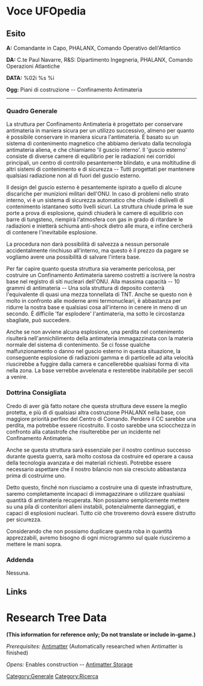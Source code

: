 # Voce UFOpedia

## Esito

**A:** Comandante in Capo, PHALANX, Comando Operativo dell'Atlantico

**DA:** C.te Paul Navarre, R&S: Dipartimento Ingegneria, PHALANX,
Comando Operazioni Atlantiche

**DATA:** %02i %s %i

**Ogg:** Piani di costruzione -- Confinamento Antimateria

------------------------------------------------------------------------

### Quadro Generale

La struttura per Confinamento Antimateria è progettato per conservare
antimateria in maniera sicura per un utilizzo successivo, almeno per
quanto è possibile conservare in maniera sicura l'antimateria. È basato
su un sistema di contenimento magnetico che abbiamo derivato dalla
tecnologia antimateria aliena, e che chiamiamo 'il guscio interno'. Il
'guscio esterno' consiste di diverse camere di equilibrio per le
radiazioni nei corridoi principali, un centro di controllo pesantemente
blindato, e una moltitudine di altri sistemi di contenimento e di
sicurezza -- Tutti progettati per mantenere qualsiasi radiazione non al
di fuori del guscio esterno.

Il design del guscio esterno è pesantemente ispirato a quello di alcune
discariche per munizioni militari dell'ONU. In caso di problemi nello
strato interno, vi è un sistema di sicurezza automatico che chiude i
dislivelli di contenimento istantaneo sotto livelli sicuri. La struttura
chiude prima le sue porte a prova di esplosione, quindi chiuderà le
camere di equilibrio con barre di tungsteno, riempirà l'atmosfera con
gas in grado di ritardare le radiazioni e inietterà schiuma anti-shock
dietro alle mura, e infine cercherà di contenere l'inevitabile
esplosione.

La procedura non darà possibilità di salvezza a nessun personale
accidentalmente rinchiuso all'interno, ma questo è il prezzo da pagare
se vogliamo avere una possibilità di salvare l'intera base.

Per far capire quanto questa struttura sia veramente pericolosa, per
costruire un Confinamento Antimateria saremo costretti a iscrivere la
nostra base nel registro di siti nucleari dell'ONU. Alla massima
capacità -- 10 grammi di antimateria -- Una sola struttura di deposito
conterrà l'equivalente di quasi una mezza tonnellata di TNT. Anche se
questo non è molto in confronto alle moderne armi termonucleari, è
abbastanza per ridurre la nostra base e qualsiasi cosa all'interno in
cenere in meno di un secondo. È difficile 'far esplodere' l'antimateria,
ma sotto le circostanza sbagliate, può succedere.

Anche se non avviene alcuna esplosione, una perdita nel contenimento
risulterà nell'annichilimento della antimateria immagazzinata con la
materia normale del sistema di contenimento. Se ci fosse qualche
malfunzionamento o danno nel guscio esterno in questa situazione, la
conseguente esplosione di radiazioni gamma e di particelle ad alta
velocità riuscirebbe a fuggire dalla camera e cancellerebbe qualsiasi
forma di vita nella zona. La base verrebbe avvelenata e resterebbe
inabitabile per secoli a venire.

### Dottrina Consigliata

Credo di aver già fatto notare che questa struttura deve essere la
meglio protetta, e più di di qualsiasi altra costruzione PHALANX nella
base, con maggiore priorità perfino del Centro di Comando. Perdere il CC
sarebbe una perdita, ma potrebbe essere ricostruito. Il costo sarebbe
una sciocchezza in confronto alla catastrofe che risulterebbe per un
incidente nel Confinamento Antimateria.

Anche se questa struttura sarà essenziale per il nostro continuo
successo durante questa guerra, sarà molto costosa da costruire ed
operare a causa della tecnologia avanzata e dei materiali richiesti.
Potrebbe essere necessario aspettare che il nostro bilancio non sia
cresciuto abbastanza prima di costruirne uno.

Detto questo, finché non riusciamo a costruire una di queste
infrastrutture, saremo completamente incapaci di immagazzinare o
utilizzare qualsiasi quantità di antimateria recuperata. Non possiamo
semplicemente mettere su una pila di contenitori alieni instabili,
potenzialmente danneggiati, e capaci di esplosioni nucleari. Tutto ciò
che troveremo dovrà essere distrutto per sicurezza.

Considerando che non possiamo duplicare questa roba in quantità
apprezzabili, avremo bisogno di ogni microgrammo sul quale riusciremo a
mettere le mani sopra.

### Addenda

Nessuna.

## Links

# Research Tree Data

**(This information for reference only; Do not translate or include
in-game.)**

*Prerequisites:* [Antimatter](Research/Antimatter "wikilink")
(Automatically researched when Antimatter is finished)

*Opens:* Enables construction -- [Antimatter
Storage](Base_Facilities/Antimatter_Storage "wikilink")

[Category:Generale](Category:Generale "wikilink")
[Category:Ricerca](Category:Ricerca "wikilink")